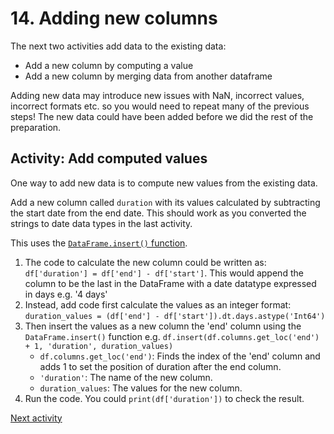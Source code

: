 # 14. Adding new columns

The next two activities add data to the existing data:

- Add a new column by computing a value
- Add a new column by merging data from another dataframe

Adding new data may introduce new issues with NaN, incorrect values, incorrect formats etc. so you would need to repeat
many of the previous steps! The new data could have been added before we did the rest of the preparation.

## Activity: Add computed values

One way to add new data is to compute new values from the existing data.

Add a new column called `duration` with its values calculated by subtracting the start date from the end date. This
should work as you converted the strings to date data types in the last activity.

This uses the [`DataFrame.insert()` function](https://pandas.pydata.org/docs/reference/api/pandas.DataFrame.insert.html#pandas.DataFrame.insert).

1. The code to calculate the new column could be written as:  `df['duration'] = df['end'] - df['start']`. This would
   append the column to be the last in the DataFrame with a date datatype expressed in days e.g. '4 days'
2. Instead, add code first calculate the values as an integer format:
   `duration_values = (df['end'] - df['start']).dt.days.astype('Int64')`
3. Then insert the values as a new column the 'end' column using the `DataFrame.insert()` function e.g.
   `df.insert(df.columns.get_loc('end') + 1, 'duration', duration_values)`
    - `df.columns.get_loc('end')`: Finds the index of the 'end' column and adds 1 to set the position of duration after the end column. 
    - `'duration'`: The name of the new column.
    - `duration_values`: The values for the new column.
4. Run the code. You could `print(df['duration'])` to check the result.

[Next activity](2-15-joining-dataframes.md)